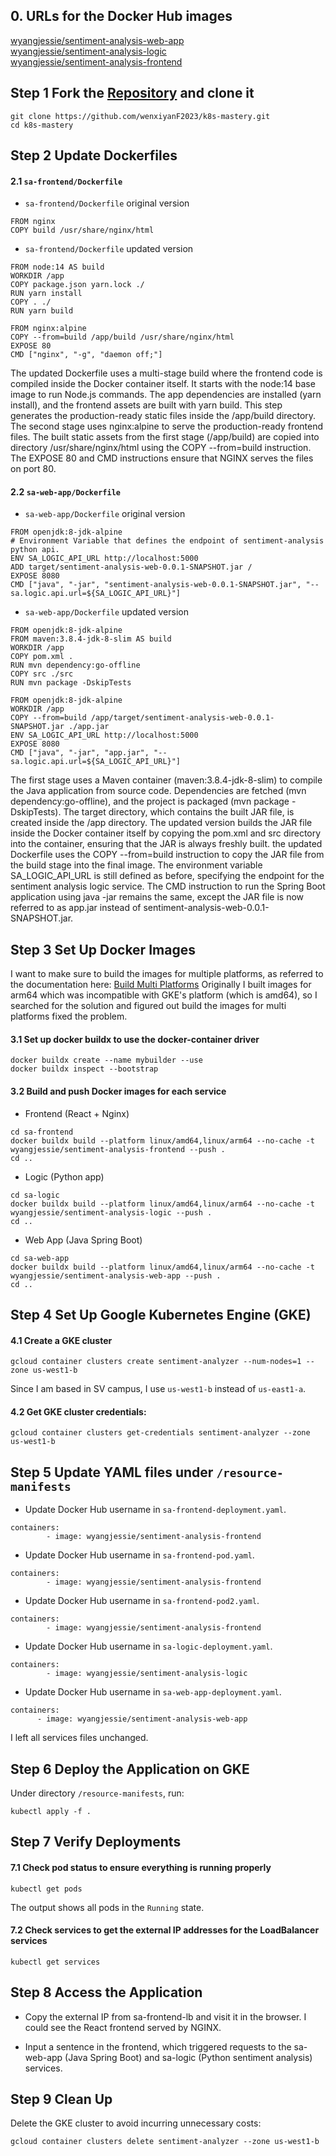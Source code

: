 ## 0. URLs for the Docker Hub images
[wyangjessie/sentiment-analysis-web-app](https://hub.docker.com/repository/docker/wyangjessie/sentiment-analysis-web-app/general) \
[wyangjessie/sentiment-analysis-logic](https://hub.docker.com/repository/docker/wyangjessie/sentiment-analysis-logic/general) \
[wyangjessie/sentiment-analysis-frontend](https://hub.docker.com/repository/docker/wyangjessie/sentiment-analysis-frontend/general) 


## Step 1 Fork the [Repository](https://github.com/rinormaloku/k8s-mastery.git) and clone it
```
git clone https://github.com/wenxiyanF2023/k8s-mastery.git
cd k8s-mastery
```

## Step 2 Update Dockerfiles
#### 2.1 `sa-frontend/Dockerfile` 
- `sa-frontend/Dockerfile` original version
```
FROM nginx
COPY build /usr/share/nginx/html
```

- `sa-frontend/Dockerfile` updated version
```
FROM node:14 AS build
WORKDIR /app
COPY package.json yarn.lock ./
RUN yarn install
COPY . ./
RUN yarn build

FROM nginx:alpine
COPY --from=build /app/build /usr/share/nginx/html
EXPOSE 80
CMD ["nginx", "-g", "daemon off;"]
```

The updated Dockerfile uses a multi-stage build where the frontend code is compiled inside the Docker container itself. It starts with the node:14 base image to run Node.js commands. The app dependencies are installed (yarn install), and the frontend assets are built with yarn build. This step generates the production-ready static files inside the /app/build directory. The second stage uses nginx:alpine to serve the production-ready frontend files. The built static assets from the first stage (/app/build) are copied into directory /usr/share/nginx/html using the COPY --from=build instruction. The EXPOSE 80 and CMD instructions ensure that NGINX serves the files on port 80.


#### 2.2 `sa-web-app/Dockerfile` 
- `sa-web-app/Dockerfile` original version
```
FROM openjdk:8-jdk-alpine
# Environment Variable that defines the endpoint of sentiment-analysis python api.
ENV SA_LOGIC_API_URL http://localhost:5000
ADD target/sentiment-analysis-web-0.0.1-SNAPSHOT.jar /
EXPOSE 8080
CMD ["java", "-jar", "sentiment-analysis-web-0.0.1-SNAPSHOT.jar", "--sa.logic.api.url=${SA_LOGIC_API_URL}"]
```

- `sa-web-app/Dockerfile` updated version
```
FROM openjdk:8-jdk-alpine
FROM maven:3.8.4-jdk-8-slim AS build
WORKDIR /app
COPY pom.xml .
RUN mvn dependency:go-offline
COPY src ./src
RUN mvn package -DskipTests

FROM openjdk:8-jdk-alpine
WORKDIR /app
COPY --from=build /app/target/sentiment-analysis-web-0.0.1-SNAPSHOT.jar ./app.jar
ENV SA_LOGIC_API_URL http://localhost:5000
EXPOSE 8080
CMD ["java", "-jar", "app.jar", "--sa.logic.api.url=${SA_LOGIC_API_URL}"]
```

The first stage uses a Maven container (maven:3.8.4-jdk-8-slim) to compile the Java application from source code. Dependencies are fetched (mvn dependency:go-offline), and the project is packaged (mvn package -DskipTests). The target directory, which contains the built JAR file, is created inside the /app directory. The updated version builds the JAR file inside the Docker container itself by copying the pom.xml and src directory into the container, ensuring that the JAR is always freshly built. the updated Dockerfile uses the COPY --from=build instruction to copy the JAR file from the build stage into the final image. The environment variable SA_LOGIC_API_URL is still defined as before, specifying the endpoint for the sentiment analysis logic service. The CMD instruction to run the Spring Boot application using java -jar remains the same, except the JAR file is now referred to as app.jar instead of sentiment-analysis-web-0.0.1-SNAPSHOT.jar.


## Step 3 Set Up Docker Images
I want to make sure to build the images for multiple platforms, as referred to the documentation here: [Build Multi Platforms](https://docs.docker.com/build/building/multi-platform/)
Originally I built images for arm64 which was incompatible with GKE's platform (which is amd64), so I searched for the solution and figured out build the images for multi platforms fixed the problem.

#### 3.1 Set up docker buildx to use the docker-container driver
```
docker buildx create --name mybuilder --use
docker buildx inspect --bootstrap
```

#### 3.2 Build and push Docker images for each service
- Frontend (React + Nginx)
```
cd sa-frontend
docker buildx build --platform linux/amd64,linux/arm64 --no-cache -t wyangjessie/sentiment-analysis-frontend --push .
cd ..
```

- Logic (Python app)
```
cd sa-logic
docker buildx build --platform linux/amd64,linux/arm64 --no-cache -t wyangjessie/sentiment-analysis-logic --push .
cd ..
```

- Web App (Java Spring Boot)
```
cd sa-web-app
docker buildx build --platform linux/amd64,linux/arm64 --no-cache -t wyangjessie/sentiment-analysis-web-app --push .
cd ..
```


## Step 4 Set Up Google Kubernetes Engine (GKE)
#### 4.1 Create a GKE cluster
```
gcloud container clusters create sentiment-analyzer --num-nodes=1 --zone us-west1-b
```

Since I am based in SV campus, I use `us-west1-b` instead of `us-east1-a`.

#### 4.2 Get GKE cluster credentials:
```
gcloud container clusters get-credentials sentiment-analyzer --zone us-west1-b
```

## Step 5 Update YAML files under `/resource-manifests`
- Update Docker Hub username in `sa-frontend-deployment.yaml`.
```
containers:
        - image: wyangjessie/sentiment-analysis-frontend
```

- Update Docker Hub username in `sa-frontend-pod.yaml`.
```
containers:
        - image: wyangjessie/sentiment-analysis-frontend
```

- Update Docker Hub username in `sa-frontend-pod2.yaml`.
```
containers:
        - image: wyangjessie/sentiment-analysis-frontend
```

- Update Docker Hub username in `sa-logic-deployment.yaml`.
```
containers:
        - image: wyangjessie/sentiment-analysis-logic
```

- Update Docker Hub username in `sa-web-app-deployment.yaml`.
```
containers:
      - image: wyangjessie/sentiment-analysis-web-app
```

I left all services files unchanged.

## Step 6 Deploy the Application on GKE
Under directory `/resource-manifests`, run: 
```
kubectl apply -f .
```

##  Step 7 Verify Deployments
#### 7.1 Check pod status to ensure everything is running properly
```
kubectl get pods
```
The output shows all pods in the `Running` state.

#### 7.2 Check services to get the external IP addresses for the LoadBalancer services
```
kubectl get services
```


## Step 8 Access the Application
- Copy the external IP from sa-frontend-lb and visit it in the browser. I could see the React frontend served by NGINX.

- Input a sentence in the frontend, which triggered requests to the sa-web-app (Java Spring Boot) and sa-logic (Python sentiment analysis) services.


## Step 9 Clean Up
Delete the GKE cluster to avoid incurring unnecessary costs:
```
gcloud container clusters delete sentiment-analyzer --zone us-west1-b
```
